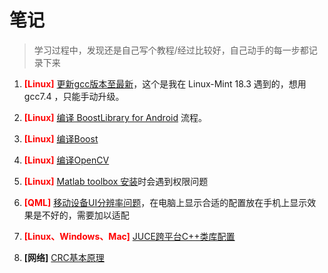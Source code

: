 # 笔记

> 学习过程中，发现还是自己写个教程/经过比较好，自己动手的每一步都记录下来

1.  <font color=red >**[Linux]**</font>  [更新gcc版本至最新](/Notes/升级gcc\g++.md)，这个是我在 Linux-Mint 18.3 遇到的，想用 gcc7.4 ，只能手动升级。

2.   <font color=red >**[Linux]**</font> [编译 BoostLibrary for Android](/Notes/编译Boost_for_Android.md) 流程。

3.  <font color=red >**[Linux]**</font> [编译Boost](/Notes/Linux编译Boost.md)

4.  <font color=red >**[Linux]**</font> [编译OpenCV](/Notes/Linux编译OpenCV.md)

5. <font color=red >**[Linux]**</font> [Matlab toolbox 安装](/Notes/Matlab添加工具箱权限问题.md)时会遇到权限问题

6. <font color=red >**[QML]**</font> [移动设备UI分辨率问题](/Notes/移动端app开发UI自适应问题.md)，在电脑上显示合适的配置放在手机上显示效果是不好的，需要加以适配

7. <font color=red >**[Linux、Windows、Mac]**</font> [JUCE跨平台C++类库配置](JUCE配置基础.md)
8. **[网络]** [CRC基本原理](CRC校验基础.md)